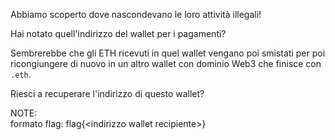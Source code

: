 Abbiamo scoperto dove nascondevano le loro attività illegali!

Hai notato quell'indirizzo del wallet per i pagamenti?

Sembrerebbe che gli ETH ricevuti in quel wallet vengano poi smistati per poi ricongiungere di nuovo in un altro wallet con dominio Web3 che finisce con `.eth`.

Riesci a recuperare l'indirizzo di questo wallet?

NOTE:  
formato flag: flag{\<indirizzo wallet recipiente\>}
